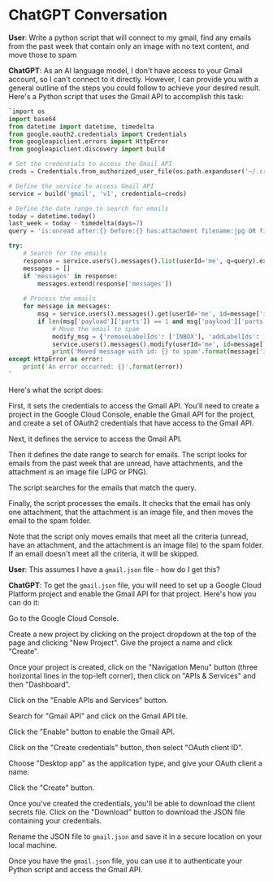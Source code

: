# ChatGPT Conversation

**User**: Write a python script that will connect to my gmail, find any emails from the past week that contain only an image with no text content, and move those to spam

**ChatGPT**: As an AI language model, I don't have access to your Gmail account, so I can't connect to it directly. However, I can provide you with a general outline of the steps you could follow to achieve your desired result. Here's a Python script that uses the Gmail API to accomplish this task:



```python
`import os
import base64
from datetime import datetime, timedelta
from google.oauth2.credentials import Credentials
from googleapiclient.errors import HttpError
from googleapiclient.discovery import build

# Set the credentials to access the Gmail API
creds = Credentials.from_authorized_user_file(os.path.expanduser('~/.credentials/gmail.json'), ['https://www.googleapis.com/auth/gmail.modify'])

# Define the service to access Gmail API
service = build('gmail', 'v1', credentials=creds)

# Define the date range to search for emails
today = datetime.today()
last_week = today - timedelta(days=7)
query = 'is:unread after:{} before:{} has:attachment filename:jpg OR filename:png'.format(last_week.strftime('%Y/%m/%d'), today.strftime('%Y/%m/%d'))

try:
    # Search for the emails
    response = service.users().messages().list(userId='me', q=query).execute()
    messages = []
    if 'messages' in response:
        messages.extend(response['messages'])
    
    # Process the emails
    for message in messages:
        msg = service.users().messages().get(userId='me', id=message['id']).execute()
        if len(msg['payload']['parts']) == 1 and msg['payload']['parts'][0]['filename'] and msg['payload']['parts'][0]['mimeType'].startswith('image'):
            # Move the email to spam
            modify_msg = {'removeLabelIds': ['INBOX'], 'addLabelIds': ['SPAM']}
            service.users().messages().modify(userId='me', id=message['id'], body=modify_msg).execute()
            print('Moved message with id: {} to spam'.format(message['id']))
except HttpError as error:
    print('An error occurred: {}'.format(error))
`
```



Here's what the script does:



First, it sets the credentials to access the Gmail API. You'll need to create a project in the Google Cloud Console, enable the Gmail API for the project, and create a set of OAuth2 credentials that have access to the Gmail API.



Next, it defines the service to access the Gmail API.



Then it defines the date range to search for emails. The script looks for emails from the past week that are unread, have attachments, and the attachment is an image file (JPG or PNG).



The script searches for the emails that match the query.



Finally, the script processes the emails. It checks that the email has only one attachment, that the attachment is an image file, and then moves the email to the spam folder.



Note that the script only moves emails that meet all the criteria (unread, have an attachment, and the attachment is an image file) to the spam folder. If an email doesn't meet all the criteria, it will be skipped.

**User**: This assumes I have a `gmail.json` file - how do I get this?

**ChatGPT**: To get the `gmail.json` file, you will need to set up a Google Cloud Platform project and enable the Gmail API for that project. Here's how you can do it:



Go to the Google Cloud Console.



Create a new project by clicking on the project dropdown at the top of the page and clicking "New Project". Give the project a name and click "Create".



Once your project is created, click on the "Navigation Menu" button (three horizontal lines in the top-left corner), then click on "APIs & Services" and then "Dashboard".



Click on the "Enable APIs and Services" button.



Search for "Gmail API" and click on the Gmail API tile.



Click the "Enable" button to enable the Gmail API.



Click on the "Create credentials" button, then select "OAuth client ID".



Choose "Desktop app" as the application type, and give your OAuth client a name.



Click the "Create" button.



Once you've created the credentials, you'll be able to download the client secrets file. Click on the "Download" button to download the JSON file containing your credentials.



Rename the JSON file to `gmail.json` and save it in a secure location on your local machine.



Once you have the `gmail.json` file, you can use it to authenticate your Python script and access the Gmail API.

